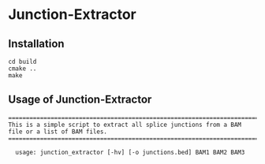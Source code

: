 # Junction-Extractor

## Installation
```
cd build
cmake ..
make
```

## Usage of Junction-Extractor

```
==========================================================================================
This is a simple script to extract all splice junctions from a BAM file or a list of BAM files.
==========================================================================================

  usage: junction_extractor [-hv] [-o junctions.bed] BAM1 BAM2 BAM3
 
```
